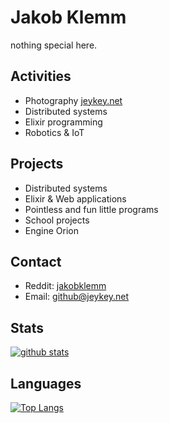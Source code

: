 # Jakob Klemm

nothing special here.

## Activities
- Photography [jeykey.net](https://jeykey.net)
- Distributed systems
- Elixir programming
- Robotics & IoT

## Projects
- Distributed systems
- Elixir & Web applications
- Pointless and fun little programs
- School projects
- Engine Orion

## Contact
- Reddit: [jakobklemm](https://reddit.com/u/jakobklemm)
- Email: [github@jeykey.net](mailto:github@jeykey.net)

## Stats

[![github stats](https://github-readme-stats.vercel.app/api?username=jakobklemm&show_icons=true&hide_border=true&count_private=true&theme=dark)](https://github.com/anuraghazra/github-readme-stats)

## Languages

[![Top Langs](https://github-readme-stats.vercel.app/api/top-langs/?username=jakobklemm&show_icons=true&hide_border=true&theme=dark&hide=javascript,html)](https://github.com/anuraghazra/github-readme-stats)
